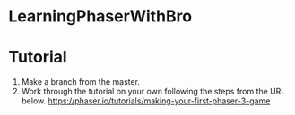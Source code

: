 # LearningPhaserWithBro

# Tutorial
1. Make a branch from the master.
2. Work through the tutorial on your own following the steps from the URL below.
https://phaser.io/tutorials/making-your-first-phaser-3-game
